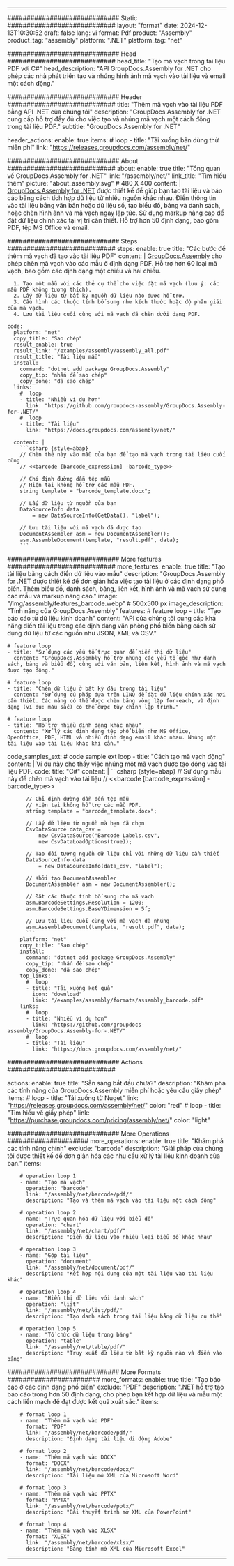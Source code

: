 



---
############################# Static ############################
layout: "format"
date:  2024-12-13T10:30:52
draft: false
lang: vi
format: Pdf
product: "Assembly"
product_tag: "assembly"
platform: ".NET"
platform_tag: "net"

############################# Head ############################
head_title: "Tạo mã vạch trong tài liệu PDF với C#"
head_description: "API GroupDocs.Assembly for .NET cho phép các nhà phát triển tạo và nhúng hình ảnh mã vạch vào tài liệu và email một cách động."

############################# Header ############################
title: "Thêm mã vạch vào tài liệu PDF bằng API .NET của chúng tôi" 
description: "GroupDocs.Assembly for .NET cung cấp hỗ trợ đầy đủ cho việc tạo và nhúng mã vạch một cách động trong tài liệu PDF."
subtitle: "GroupDocs.Assembly for .NET" 

header_actions:
  enable: true
  items:
    #  loop
    - title: "Tải xuống bản dùng thử miễn phí"
      link: "https://releases.groupdocs.com/assembly/net/"
      
############################# About ############################
about:
    enable: true
    title: "Tổng quan về GroupDocs.Assembly for .NET"
    link: "/assembly/net/"
    link_title: "Tìm hiểu thêm"
    picture: "about_assembly.svg" # 480 X 400
    content: |
       [GroupDocs.Assembly for .NET](/assembly/net/) được thiết kế để giúp bạn tạo tài liệu và báo cáo bằng cách tích hợp dữ liệu từ nhiều nguồn khác nhau. Điền thông tin vào tài liệu bằng văn bản hoặc dữ liệu số, tạo biểu đồ, bảng và danh sách, hoặc chèn hình ảnh và mã vạch ngay lập tức. Sử dụng markup nâng cao để đặt dữ liệu chính xác tại vị trí cần thiết. Hỗ trợ hơn 50 định dạng, bao gồm PDF, tệp MS Office và email.

############################# Steps ############################
steps:
    enable: true
    title: "Các bước để thêm mã vạch đã tạo vào tài liệu PDF"
    content: |
      [GroupDocs.Assembly](/assembly/net/) cho phép chèn mã vạch vào các mẫu ở định dạng PDF. Hỗ trợ hơn 60 loại mã vạch, bao gồm các định dạng một chiều và hai chiều.
      
      1. Tạo một mẫu với các thẻ cụ thể cho việc đặt mã vạch (lưu ý: các mẫu PDF không tương thích).
      2. Lấy dữ liệu từ bất kỳ nguồn dữ liệu nào được hỗ trợ.
      3. Cấu hình các thuộc tính bổ sung như kích thước hoặc độ phân giải của mã vạch.
      4. Lưu tài liệu cuối cùng với mã vạch đã chèn dưới dạng PDF.
   
    code:
      platform: "net"
      copy_title: "Sao chép"
      result_enable: true
      result_link: "/examples/assembly/assembly_all.pdf"
      result_title: "Tài liệu mẫu"
      install:
        command: "dotnet add package GroupDocs.Assembly"
        copy_tip: "nhấn để sao chép"
        copy_done: "đã sao chép"
      links:
        #  loop
        - title: "Nhiều ví dụ hơn"
          link: "https://github.com/groupdocs-assembly/GroupDocs.Assembly-for-.NET/"
        #  loop
        - title: "Tài liệu"
          link: "https://docs.groupdocs.com/assembly/net/"
          
      content: |
        ```csharp {style=abap}
        // Chèn thẻ này vào mẫu của bạn để tạo mã vạch trong tài liệu cuối cùng
        // <<barcode [barcode_expression] -barcode_type>>

        // Chỉ định đường dẫn tệp mẫu
        // Hiện tại không hỗ trợ các mẫu PDF.
        string template = "barcode_template.docx";

        // Lấy dữ liệu từ nguồn của bạn
        DataSourceInfo data 
            = new DataSourceInfo(GetData(), "label");

        // Lưu tài liệu với mã vạch đã được tạo
        DocumentAssembler asm = new DocumentAssembler();
        asm.AssembleDocument(template, "result.pdf", data);
        ```            

############################# More features ############################
more_features:
  enable: true
  title: "Tạo tài liệu bằng cách điền dữ liệu vào mẫu"
  description: "GroupDocs.Assembly for .NET được thiết kế để đơn giản hóa việc tạo tài liệu ở các định dạng phổ biến. Thêm biểu đồ, danh sách, bảng, liên kết, hình ảnh và mã vạch sử dụng các mẫu và markup nâng cao."
  image: "/img/assembly/features_barcode.webp" # 500x500 px
  image_description: "Tính năng của GroupDocs.Assembly"
  features:
    # feature loop
    - title: "Tạo báo cáo từ dữ liệu kinh doanh"
      content: "API của chúng tôi cung cấp khả năng điền tài liệu trong các định dạng văn phòng phổ biến bằng cách sử dụng dữ liệu từ các nguồn như JSON, XML và CSV."

    # feature loop
    - title: "Sử dụng các yếu tố trực quan để hiển thị dữ liệu"
      content: "GroupDocs.Assembly hỗ trợ nhúng các yếu tố gốc như danh sách, bảng và biểu đồ, cùng với văn bản, liên kết, hình ảnh và mã vạch được tạo động."

    # feature loop
    - title: "Chèn dữ liệu ở bất kỳ đâu trong tài liệu"
      content: "Sử dụng cú pháp dựa trên LINQ để đặt dữ liệu chính xác nơi cần thiết. Các mảng có thể được chèn bằng vòng lặp for-each, và định dạng (ví dụ: màu sắc) có thể được tùy chỉnh lập trình."

    # feature loop
    - title: "Hỗ trợ nhiều định dạng khác nhau"
      content: "Xử lý các định dạng tệp phổ biến như MS Office, OpenOffice, PDF, HTML và nhiều định dạng email khác nhau. Nhúng một tài liệu vào tài liệu khác khi cần."
      
  code_samples_ext:
    # code sample ext loop
    - title: "Cách tạo mã vạch động"
      content: |
        Ví dụ này cho thấy việc nhúng một mã vạch được tạo động vào tài liệu PDF.
      code:
        title: "C#"
        content: |
          ```csharp {style=abap}
          // Sử dụng mẫu này để chèn mã vạch vào tài liệu
          // <<barcode [barcode_expression] -barcode_type>>

          // Chỉ định đường dẫn đến tệp mẫu
          // Hiện tại không hỗ trợ các mẫu PDF.
          string template = "barcode_template.docx";

          // Lấy dữ liệu từ nguồn mà bạn đã chọn
          CsvDataSource data_csv =
              new CsvDataSource("Barcode Labels.csv", 
              new CsvDataLoadOptions(true));

          // Tạo đối tượng nguồn dữ liệu chỉ với những dữ liệu cần thiết
          DataSourceInfo data 
              = new DataSourceInfo(data_csv, "label");

          // Khởi tạo DocumentAssembler
          DocumentAssembler asm = new DocumentAssembler();

          // Đặt các thuộc tính bổ sung cho mã vạch
          asm.BarcodeSettings.Resolution = 1200;
          asm.BarcodeSettings.BaseYDimension = 5f;

          // Lưu tài liệu cuối cùng với mã vạch đã nhúng
          asm.AssembleDocument(template, "result.pdf", data);
          ```
        platform: "net"
        copy_title: "Sao chép"
        install:
          command: "dotnet add package GroupDocs.Assembly"
          copy_tip: "nhấn để sao chép"
          copy_done: "đã sao chép"
        top_links:
          #  loop
          - title: "Tải xuống kết quả"
            icon: "download"
            link: "/examples/assembly/formats/assembly_barcode.pdf"
        links:
          #  loop
          - title: "Nhiều ví dụ hơn"
            link: "https://github.com/groupdocs-assembly/GroupDocs.Assembly-for-.NET/"
          #  loop
          - title: "Tài liệu"
            link: "https://docs.groupdocs.com/assembly/net/"
            

            


############################# Actions ############################

actions:
  enable: true
  title: "Sẵn sàng bắt đầu chưa?"
  description: "Khám phá các tính năng của GroupDocs.Assembly miễn phí hoặc yêu cầu giấy phép"
  items:
    #  loop
    - title: "Tải xuống từ Nuget"
      link: "https://releases.groupdocs.com/assembly/net/"
      color: "red"
        #  loop
    - title: "Tìm hiểu về giấy phép"
      link: "https://purchase.groupdocs.com/pricing/assembly/net/"
      color: "light"


############################# More Operations #####################
more_operations:
    enable: true
    title: "Khám phá các tính năng chính"
    exclude: "barcode"
    description: "Giải pháp của chúng tôi được thiết kế để đơn giản hóa các nhu cầu xử lý tài liệu kinh doanh của bạn."
    items: 
          
        # operation loop 1
        - name: "Tạo mã vạch"
          operation: "barcode"
          link: "/assembly/net/barcode/pdf/"
          description: "Tạo và thêm mã vạch vào tài liệu một cách động"

        # operation loop 2
        - name: "Trực quan hóa dữ liệu với biểu đồ"
          operation: "chart"
          link: "/assembly/net/chart/pdf/"
          description: "Điền dữ liệu vào nhiều loại biểu đồ khác nhau"

        # operation loop 3
        - name: "Gộp tài liệu"
          operation: "document"
          link: "/assembly/net/document/pdf/"
          description: "Kết hợp nội dung của một tài liệu vào tài liệu khác"

        # operation loop 4
        - name: "Hiển thị dữ liệu với danh sách"
          operation: "list"
          link: "/assembly/net/list/pdf/"
          description: "Tạo danh sách trong tài liệu bằng dữ liệu cụ thể"

        # operation loop 5
        - name: "Tổ chức dữ liệu trong bảng"
          operation: "table"
          link: "/assembly/net/table/pdf/"
          description: "Truy xuất dữ liệu từ bất kỳ nguồn nào và điền vào bảng"
         
          
############################# More Formats ########################
more_formats:
    enable: true
    title: "Tạo báo cáo ở các định dạng phổ biến"
    exclude: "PDF"
    description: ".NET hỗ trợ tạo báo cáo trong hơn 50 định dạng, cho phép bạn kết hợp dữ liệu và mẫu một cách liền mạch để đạt được kết quả xuất sắc."
    items: 
          
        # format loop 1
        - name: "Thêm mã vạch vào PDF"
          format: "PDF"
          link: "/assembly/net/barcode/pdf/"
          description: "Định dạng tài liệu di động Adobe"
          
        # format loop 2
        - name: "Thêm mã vạch vào DOCX"
          format: "DOCX"
          link: "/assembly/net/barcode/docx/"
          description: "Tài liệu mở XML của Microsoft Word"
          
        # format loop 3
        - name: "Thêm mã vạch vào PPTX"
          format: "PPTX"
          link: "/assembly/net/barcode/pptx/"
          description: "Bài thuyết trình mở XML của PowerPoint"
          
        # format loop 4
        - name: "Thêm mã vạch vào XLSX"
          format: "XLSX"
          link: "/assembly/net/barcode/xlsx/"
          description: "Bảng tính mở XML của Microsoft Excel"


          

---
